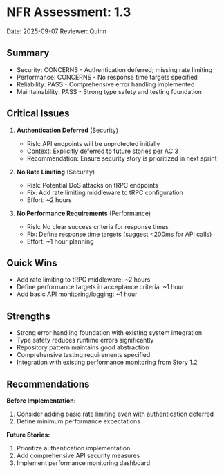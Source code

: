 # NFR Assessment: 1.3

Date: 2025-09-07
Reviewer: Quinn

## Summary

- Security: CONCERNS - Authentication deferred; missing rate limiting
- Performance: CONCERNS - No response time targets specified
- Reliability: PASS - Comprehensive error handling implemented
- Maintainability: PASS - Strong type safety and testing foundation

## Critical Issues

1. **Authentication Deferred** (Security)
   - Risk: API endpoints will be unprotected initially
   - Context: Explicitly deferred to future stories per AC 3
   - Recommendation: Ensure security story is prioritized in next sprint

2. **No Rate Limiting** (Security)
   - Risk: Potential DoS attacks on tRPC endpoints
   - Fix: Add rate limiting middleware to tRPC configuration
   - Effort: ~2 hours

3. **No Performance Requirements** (Performance)
   - Risk: No clear success criteria for response times
   - Fix: Define response time targets (suggest <200ms for API calls)
   - Effort: ~1 hour planning

## Quick Wins

- Add rate limiting to tRPC middleware: ~2 hours
- Define performance targets in acceptance criteria: ~1 hour
- Add basic API monitoring/logging: ~1 hour

## Strengths

- Strong error handling foundation with existing system integration
- Type safety reduces runtime errors significantly
- Repository pattern maintains good abstraction
- Comprehensive testing requirements specified
- Integration with existing performance monitoring from Story 1.2

## Recommendations

**Before Implementation:**
1. Consider adding basic rate limiting even with authentication deferred
2. Define minimum performance expectations

**Future Stories:**
1. Prioritize authentication implementation
2. Add comprehensive API security measures
3. Implement performance monitoring dashboard